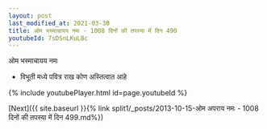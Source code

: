 ```yaml
---
layout: post
last_modified_at: 2021-03-30
title: ओम भस्माचायय नमः - 1008 दिनों की तपस्या में दिन 490
youtubeId: 7sDSnLKuLBc
---
```

 
 
 ओम भस्माचायय नमः  
 
 -  विभूती मध्ये पवित्र राख कोण अस्तित्वात आहे 
 
  
 
  
 
 
 
 
 
 


{% include youtubePlayer.html id=page.youtubeId %}
 
[Next]({{ site.baseurl }}{% link  split1/_posts/2013-10-15-ओम अपराय नमः - 1008 दिनों की तपस्या में दिन 499.md%})
 
